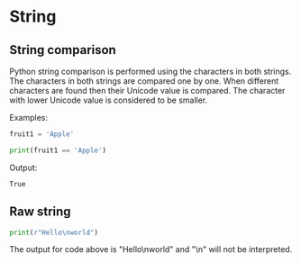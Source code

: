 # String

## String comparison

Python string comparison is performed using the characters in both strings. The characters in both strings are compared one by one. When different characters are found then their Unicode value is compared. The character with lower Unicode value is considered to be smaller.

Examples:

```python
fruit1 = 'Apple'

print(fruit1 == 'Apple')
```

Output:

```text
True
```

## Raw string

```python
print(r"Hello\nworld")
```

The output for code above is "Hello\nworld" and "\n" will not be interpreted.

